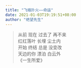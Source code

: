 ```yaml
---
title: "飞蛾扑火——命运"
date: 2021-01-03T19:19:51+08:00
author: "绝望先生"
---
```


> 从前 现在 过去了 再不来  
> 红红落叶 长埋 尘土内    
> 开始 终结 总是 没变改  
> 天边的你 漂泊 白云外  
> 《一生所爱》  

